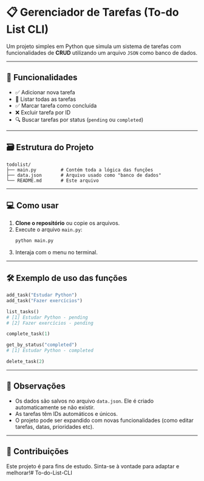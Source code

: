 # 📋 Gerenciador de Tarefas (To-do List CLI)

Um projeto simples em Python que simula um sistema de tarefas com funcionalidades de **CRUD** utilizando um arquivo `JSON` como banco de dados.

---

## 🧠 Funcionalidades

- ✅ Adicionar nova tarefa
- 📄 Listar todas as tarefas
- ✅ Marcar tarefa como concluída
- ❌ Excluir tarefa por ID
- 🔍 Buscar tarefas por status (`pending` ou `completed`)

---

## 🗃️ Estrutura do Projeto

```
todolist/
├── main.py         # Contém toda a lógica das funções
├── data.json       # Arquivo usado como "banco de dados"
└── README.md       # Este arquivo
```

---

## 💻 Como usar

1. **Clone o repositório** ou copie os arquivos.
2. Execute o arquivo `main.py`:
   ```bash
   python main.py
   ```
3. Interaja com o menu no terminal.

---

## 🛠 Exemplo de uso das funções

```python
add_task("Estudar Python")
add_task("Fazer exercícios")

list_tasks()
# [1] Estudar Python - pending
# [2] Fazer exercícios - pending

complete_task(1)

get_by_status("completed")
# [1] Estudar Python - completed

delete_task(2)
```

---

## 📌 Observações

- Os dados são salvos no arquivo `data.json`. Ele é criado automaticamente se não existir.
- As tarefas têm IDs automáticos e únicos.
- O projeto pode ser expandido com novas funcionalidades (como editar tarefas, datas, prioridades etc).

---

## 🤝 Contribuições

Este projeto é para fins de estudo. Sinta-se à vontade para adaptar e melhorar!# To-do-List-CLI
